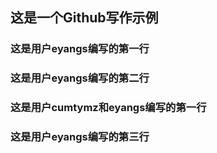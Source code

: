 ## 这是一个Github写作示例
### 这是用户eyangs编写的第一行
### 这是用户eyangs编写的第二行
### 这是用户cumtymz和eyangs编写的第一行
### 这是用户eyangs编写的第三行
